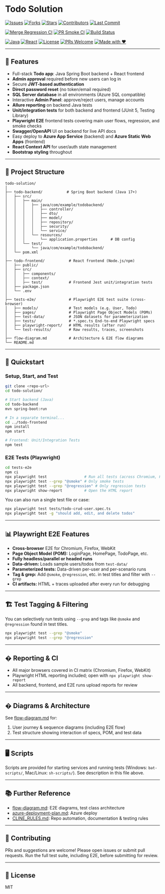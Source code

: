 # Todo Solution

<!-- 
  BADGES: To keep visually organized, badges are grouped into:
  1. Repo metadata/activity
  2. Build & CI/CD
  3. Technology & community
-->

<!-- 1. Repo Metadata -->
[![Issues](https://img.shields.io/github/issues/ravs788/todo-solution)](https://github.com/ravs788/todo-solution/issues) [![Forks](https://img.shields.io/github/forks/ravs788/todo-solution?style=social)](https://github.com/ravs788/todo-solution/network/members) [![Stars](https://img.shields.io/github/stars/ravs788/todo-solution?style=social)](https://github.com/ravs788/todo-solution/stargazers) [![Contributors](https://img.shields.io/github/contributors/ravs788/todo-solution)](https://github.com/ravs788/todo-solution/graphs/contributors) [![Last Commit](https://img.shields.io/github/last-commit/ravs788/todo-solution)](https://github.com/ravs788/todo-solution/commits/main)

<!-- 2. Build & CI/CD -->
[![Merge Regression CI](https://github.com/ravs788/todo-solution/actions/workflows/merge-tests.yml/badge.svg?branch=main)](https://github.com/ravs788/todo-solution/actions/workflows/merge-tests.yml) [![PR Smoke CI](https://github.com/ravs788/todo-solution/actions/workflows/pr-tests.yml/badge.svg?branch=main)](https://github.com/ravs788/todo-solution/actions/workflows/pr-tests.yml) [![Build Status](https://img.shields.io/badge/build-manual-inactive.svg)](../../actions) 

<!-- 3. Tech & Community -->
[![Java](https://img.shields.io/badge/backend-Java_17-blue?logo=java&logoColor=white)](todo-backend/) [![React](https://img.shields.io/badge/frontend-React_19-61dafb?logo=react&logoColor=white)](todo-frontend/) [![License](https://img.shields.io/badge/license-MIT-blue.svg)](./LICENSE) [![PRs Welcome](https://img.shields.io/badge/PRs-welcome-brightgreen.svg?style=flat-square)](../../pulls) [![Made with ❤️](https://img.shields.io/badge/Made%20with-Love-ff69b4)](https://github.com/)

---

## 🚀 Features

- Full-stack **Todo app**: Java Spring Boot backend + React frontend
- **Admin approval** required before new users can log in
- Secure **JWT-based authentication**
- **Direct password reset** (no token/email required)
- **SQL Server database** in all environments (Azure SQL compatible)
- Interactive **Admin Panel**: approve/reject users, manage accounts
- **Allure reporting** on backend Java tests
- **Unit/integration tests** for both backend and frontend (JUnit 5, Testing Library)
- **Playwright E2E** frontend tests covering main user flows, regression, and smoke checks
- **Swagger/OpenAPI** UI on backend for live API docs
- Easy deploy to **Azure App Service** (backend) and **Azure Static Web Apps** (frontend)
- **React Context API** for user/auth state management
- **Bootstrap styling** throughout

---

## 📂 Project Structure

```plaintext
todo-solution/
│
├── todo-backend/           # Spring Boot backend (Java 17+)
│   ├── src/
│   │   ├── main/
│   │   │   ├── java/com/example/todobackend/
│   │   │   │   ├── controller/
│   │   │   │   ├── dto/
│   │   │   │   ├── model/
│   │   │   │   ├── repository/
│   │   │   │   ├── security/
│   │   │   │   └── service/
│   │   │   └── resources/
│   │   │       └── application.properties      # DB config
│   │   └── test/
│   │       └── java/com/example/todobackend/
│   └── pom.xml
│
├── todo-frontend/           # React frontend (Node.js/npm)
│   ├── public/
│   ├── src/
│   │   ├── components/
│   │   ├── context/
│   │   ├── test/            # Frontend Jest unit/integration tests
│   ├── package.json
│   └── .env
│
├── tests-e2e/               # Playwright E2E test suite (cross-browser)
│   ├── models/              # Test models (e.g. User, Todo)
│   ├── pages/               # Playwright Page Object Models (POMs)
│   ├── test-data/           # JSON datasets for parameterization
│   ├── tests/               # *.spec.ts End-to-end Playwright specs
│   ├── playwright-report/   # HTML results (after run)
│   └── test-results/        # Raw results, traces, screenshots
│
├── flow-diagram.md          # Architecture & E2E flow diagrams
└── README.md

```

---

## 📝 Quickstart

### Setup, Start, and Test

```bash
git clone <repo-url>
cd todo-solution/

# Start backend (Java)
cd todo-backend
mvn spring-boot:run

# In a separate terminal...
cd ../todo-frontend
npm install
npm start

# Frontend: Unit/Integration Tests
npm test
```

### E2E Tests (Playwright)

```bash
cd tests-e2e
npm ci
npx playwright test                 # Run all tests (across Chromium, Firefox, WebKit)
npx playwright test --grep "@smoke" # Only smoke tests
npx playwright test --grep "@regression" # Only regression tests
npx playwright show-report          # Open the HTML report
```

You can also run a single test file or case:
```bash
npx playwright test tests/todo-crud-user.spec.ts
npx playwright test -g "should add, edit, and delete todos"
```

---

## 📊 Playwright E2E Features

- **Cross-browser** E2E for Chromium, Firefox, WebKit
- **Page Object Model (POM):** LoginPage, HomePage, TodoPage, etc.
- **Fully headless/parallel or headed runs**
- **Data-driven:** Loads sample users/todos from `test-data/`
- **Parameterized tests:** Data-driven per-user and per-scenario runs
- **Tag & grep:** Add `@smoke`, `@regression`, etc. in test titles and filter with `--grep`
- **CI artifacts:** HTML + traces uploaded after every run for debugging

---

## 🏗️ Test Tagging & Filtering

You can selectively run tests using `--grep` and tags like `@smoke` and `@regression` found in test titles.

```bash
npx playwright test --grep "@smoke"
npx playwright test --grep "@regression"
```

---

## � Reporting & CI

- All major browsers covered in CI matrix (Chromium, Firefox, WebKit)
- Playwright HTML reporting included; open with `npx playwright show-report`
- All backend, frontend, and E2E runs upload reports for review

---

## � Diagrams & Architecture

See [flow-diagram.md](flow-diagram.md) for:
1. User journey & sequence diagrams (including E2E flow)
2. Test structure showing interaction of specs, POM, and test data

---

## 🖥️ Scripts

Scripts are provided for starting services and running tests (Windows: `bat-scripts/`, Mac/Linux: `sh-scripts/`). See description in this file above.

---

## 📚 Further Reference

- [flow-diagram.md](flow-diagram.md): E2E diagrams, test class architecture
- [azure-deployment-plan.md](azure-deployment-plan.md): Azure deploy
- [CLINE_RULES.md](CLINE_RULES.md): Repo automation, documentation & testing rules

---

## 🤝 Contributing

PRs and suggestions are welcome! Please open issues or submit pull requests. Run the full test suite, including E2E, before submitting for review.

---

## 📄 License

MIT

